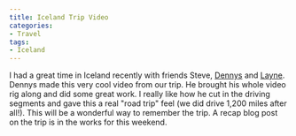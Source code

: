 ```yaml
---
title: Iceland Trip Video
categories:
- Travel
tags:
- Iceland
---
```


I had a great time in Iceland recently with friends Steve, [Dennys](http://dennysphoto.com/) and [Layne](http://www.laynekennedy.com). Dennys made this very cool video from our trip. He brought his whole video rig along and did some great work. I really like how he cut in the driving segments and gave this a real "road trip" feel (we did drive 1,200 miles after all!). This will be a wonderful way to remember the trip. A recap blog post on the trip is in the works for this weekend.
